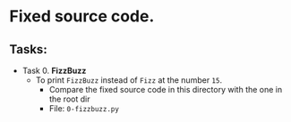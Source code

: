 # Fixed source code.

## Tasks:

+ Task 0. **FizzBuzz**
  * To print `FizzBuzz` instead of `Fizz` at the number `15`.
    * Compare the fixed source code in this directory with the one in the root dir
    * File: `0-fizzbuzz.py`

